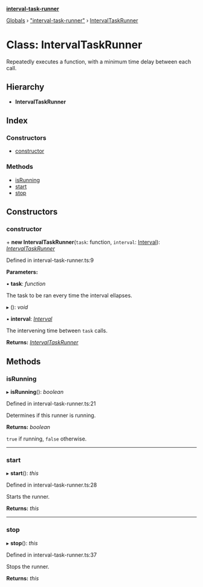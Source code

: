 **[interval-task-runner](../README.md)**

[Globals](../README.md) › ["interval-task-runner"](../modules/_interval_task_runner_.md) › [IntervalTaskRunner](_interval_task_runner_.intervaltaskrunner.md)

# Class: IntervalTaskRunner

Repeatedly executes a function, with a minimum time delay between each call.

## Hierarchy

* **IntervalTaskRunner**

## Index

### Constructors

* [constructor](_interval_task_runner_.intervaltaskrunner.md#constructor)

### Methods

* [isRunning](_interval_task_runner_.intervaltaskrunner.md#isrunning)
* [start](_interval_task_runner_.intervaltaskrunner.md#start)
* [stop](_interval_task_runner_.intervaltaskrunner.md#stop)

## Constructors

###  constructor

\+ **new IntervalTaskRunner**(`task`: function, `interval`: [Interval](_interval_.interval.md)): *[IntervalTaskRunner](_interval_task_runner_.intervaltaskrunner.md)*

Defined in interval-task-runner.ts:9

**Parameters:**

▪ **task**: *function*

The task to be ran every time the interval ellapses.

▸ (): *void*

▪ **interval**: *[Interval](_interval_.interval.md)*

The intervening time between `task` calls.

**Returns:** *[IntervalTaskRunner](_interval_task_runner_.intervaltaskrunner.md)*

## Methods

###  isRunning

▸ **isRunning**(): *boolean*

Defined in interval-task-runner.ts:21

Determines if this runner is running.

**Returns:** *boolean*

`true` if running, `false` otherwise.

___

###  start

▸ **start**(): *this*

Defined in interval-task-runner.ts:28

Starts the runner.

**Returns:** *this*

___

###  stop

▸ **stop**(): *this*

Defined in interval-task-runner.ts:37

Stops the runner.

**Returns:** *this*